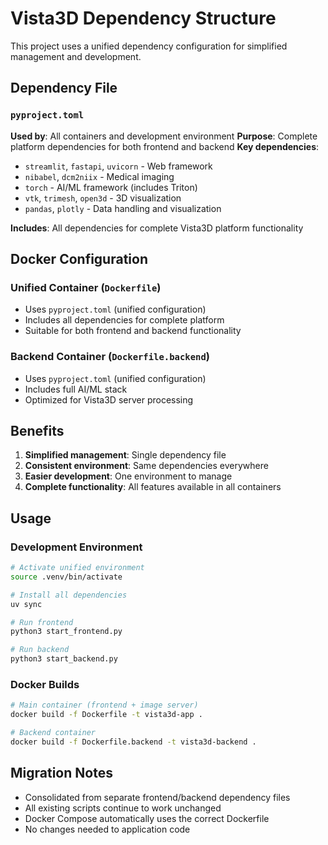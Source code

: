 # Vista3D Dependency Structure

This project uses a unified dependency configuration for simplified management and development.

## Dependency File

### `pyproject.toml`
**Used by**: All containers and development environment
**Purpose**: Complete platform dependencies for both frontend and backend
**Key dependencies**:
- `streamlit`, `fastapi`, `uvicorn` - Web framework
- `nibabel`, `dcm2niix` - Medical imaging
- `torch` - AI/ML framework (includes Triton)
- `vtk`, `trimesh`, `open3d` - 3D visualization
- `pandas`, `plotly` - Data handling and visualization

**Includes**: All dependencies for complete Vista3D platform functionality

## Docker Configuration

### Unified Container (`Dockerfile`)
- Uses `pyproject.toml` (unified configuration)
- Includes all dependencies for complete platform
- Suitable for both frontend and backend functionality

### Backend Container (`Dockerfile.backend`)
- Uses `pyproject.toml` (unified configuration)
- Includes full AI/ML stack
- Optimized for Vista3D server processing

## Benefits

1. **Simplified management**: Single dependency file
2. **Consistent environment**: Same dependencies everywhere
3. **Easier development**: One environment to manage
4. **Complete functionality**: All features available in all containers

## Usage

### Development Environment
```bash
# Activate unified environment
source .venv/bin/activate

# Install all dependencies
uv sync

# Run frontend
python3 start_frontend.py

# Run backend
python3 start_backend.py
```

### Docker Builds
```bash
# Main container (frontend + image server)
docker build -f Dockerfile -t vista3d-app .

# Backend container  
docker build -f Dockerfile.backend -t vista3d-backend .
```

## Migration Notes

- Consolidated from separate frontend/backend dependency files
- All existing scripts continue to work unchanged
- Docker Compose automatically uses the correct Dockerfile
- No changes needed to application code

